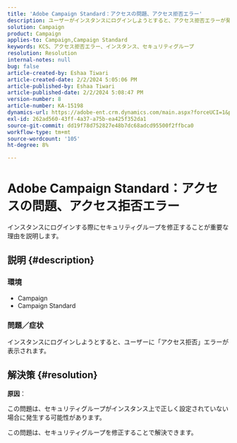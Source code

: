 ```yaml
---
title: 'Adobe Campaign Standard：アクセスの問題、アクセス拒否エラー'
description: ユーザーがインスタンスにログインしようとすると、アクセス拒否エラーが発生する理由を説明します。
solution: Campaign
product: Campaign
applies-to: Campaign,Campaign Standard
keywords: KCS、アクセス拒否エラー、インスタンス、セキュリティグループ
resolution: Resolution
internal-notes: null
bug: false
article-created-by: Eshaa Tiwari
article-created-date: 2/2/2024 5:05:06 PM
article-published-by: Eshaa Tiwari
article-published-date: 2/2/2024 5:08:47 PM
version-number: 8
article-number: KA-15198
dynamics-url: https://adobe-ent.crm.dynamics.com/main.aspx?forceUCI=1&pagetype=entityrecord&etn=knowledgearticle&id=d983e134-edc1-ee11-9079-6045bd006268
exl-id: 262ad560-43ff-4a37-a75b-ea425f352da1
source-git-commit: dd19f78d752827e48b7dc68adcd95500f2ffbca0
workflow-type: tm+mt
source-wordcount: '105'
ht-degree: 8%

---
```


# Adobe Campaign Standard：アクセスの問題、アクセス拒否エラー


インスタンスにログインする際にセキュリティグループを修正することが重要な理由を説明します。

## 説明 {#description}


### <b>環境</b>

- Campaign
- Campaign Standard


### <b>問題／症状</b>

インスタンスにログインしようとすると、ユーザーに「アクセス拒否」エラーが表示されます。


## 解決策 {#resolution}




<b>原因</b>：

この問題は、セキュリティグループがインスタンス上で正しく設定されていない場合に発生する可能性があります。



この問題は、セキュリティグループを修正することで解決できます。
